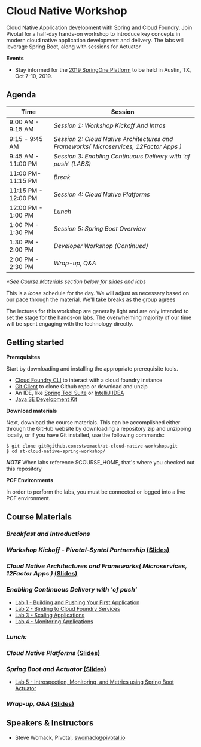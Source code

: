 # Cloud Native Workshop
Cloud Native Application development with Spring and Cloud Foundry. Join Pivotal for a half-day hands-on workshop to introduce key concepts in modern cloud native application development and delivery. The labs will leverage Spring Boot, along with sessions for Actuator 

**Events**
- Stay informed for the [2019 SpringOne Platform](https://springoneplatform.io/) to be held in Austin, TX, Oct 7-10, 2019.

## Agenda

Time | Session
---- | -------
9:00 AM - 9:15 AM | _Session 1: Workshop Kickoff And Intros_
9:15 - 9:45 AM | _Session 2: Cloud Native Architectures and Frameworks( Microservices, 12Factor Apps )_
9:45 AM - 11:00 PM | _Session 3: Enabling Continuous Delivery with 'cf push' (*LABS*)_
11:00 PM- 11:15 PM | _Break_
11:15 PM - 12:00 PM | _Session 4: Cloud Native Platforms_
12:00 PM - 1:00 PM | _Lunch_
1:00 PM - 1:30 PM | _Session 5: Spring Boot Overview_
1:30 PM - 2:00 PM | _Developer Workshop (Continued)_
2:00 PM - 2:30 PM | _Wrap-up, Q&A_

_*See [Course Materials](#course-materials) section below for slides and labs_

This is a _loose_ schedule for the day. We will adjust as necessary based on our pace through the material. We'll take breaks as the group agrees

The lectures for this workshop are generally light and are only intended to set the stage for the hands-on labs.
The overwhelming majority of our time will be spent engaging with the technology directly.

## Getting started

**Prerequisites**

Start by downloading and installing the appropriate prerequisite tools.
- [Cloud Foundry CLI](https://goo.gl/M0pH4i) to interact with a cloud foundry instance
- [Git Client](https://git-scm.com/downloads) to clone Github repo or download and unzip
- An IDE, like [Spring Tool Suite](https://spring.io/tools/sts/all) or [IntelliJ IDEA](https://www.jetbrains.com/idea/download/)
- [Java SE Development Kit](http://info.pivotal.io/n0I60i3021AN0JU0le10CRR)

**Download materials**

Next, download the course materials.  This can be accomplished either through the GitHub website by downloading a repository zip and unzipping locally, or if you have Git installed, use the following commands:

```
$ git clone git@github.com:stwomack/at-cloud-native-workshop.git
$ cd at-cloud-native-spring-workshop/
```

***NOTE***
When labs reference $COURSE_HOME, that's where you checked out this repository

**PCF Environments**

In order to perform the labs, you must be connected or logged into a live PCF environment.

## Course Materials

### _Breakfast and Introductions_

### _Workshop Kickoff - Pivotal-Syntel Partnership_ [(Slides)](session_01/Session_01-kickoff.pptx)

### _Cloud Native Architectures and Frameworks( Microservices, 12Factor Apps )_ [(Slides)](session_02/Session_02-Cloud_Native_Architectures_and_Frameworks.pptx)

### _Enabling Continuous Delivery with 'cf push'_
  - [Lab 1 - Building and Pushing Your First Application](session_03/lab_01/lab_01.adoc)
  - [Lab 2 - Binding to Cloud Foundry Services](session_03/lab_02/lab_02.adoc)
  - [Lab 3 - Scaling Applications](session_03/lab_03/lab_03.adoc)
  - [Lab 4 - Monitoring Applications](session_03/lab_04/lab_04.adoc)

### _Lunch:_

### _Cloud Native Platforms_ [(Slides)](session_04/Session_04-Cloud_Native_Platforms.pdf)

### _Spring Boot and Actuator_ [(Slides)](session_05/Session_05-Spring_Boot_Actuator-2xpg.pdf)
  - [Lab 5 - Introspection, Monitoring, and Metrics using Spring Boot Actuator](session_05/lab_05/lab_05.adoc)

### _Wrap-up, Q&A_ [(Slides)](session_wrapup/Session_Wrap-up.pdf)

## Speakers & Instructors
- Steve Womack, Pivotal, swomack@pivotal.io
